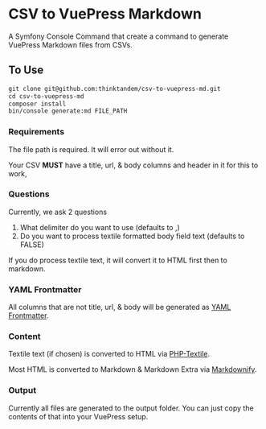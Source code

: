 # CSV to VuePress Markdown

A Symfony Console Command that create a command to generate VuePress Markdown files from CSVs.

## To Use

```markdown
git clone git@github.com:thinktandem/csv-to-vuepress-md.git
cd csv-to-vuepress-md
composer install
bin/console generate:md FILE_PATH
```

### Requirements

The file path is required. It will error out without it.

Your CSV **MUST** have a title, url, & body columns and header in it for this to work,

### Questions

Currently, we ask 2 questions

1. What delimiter do you want to use (defaults to ,)
2. Do you want to process textile formatted body field text (defaults to FALSE)

If you do process textile text, it will convert it to HTML first then to markdown.

### YAML Frontmatter

All columns that are not title, url, & body will be generated as [YAML Frontmatter](https://vuepress.vuejs.org/guide/frontmatter.html#predefined-variables).

### Content

Textile text (if chosen) is converted to HTML via [PHP-Textile](https://github.com/textile/php-textile).

Most HTML is converted to Markdown & Markdown Extra via [Markdownify](https://github.com/Elephant418/Markdownify).

### Output

Currently all files are generated to the output folder.  You can just copy the contents of that into your VuePress setup.
